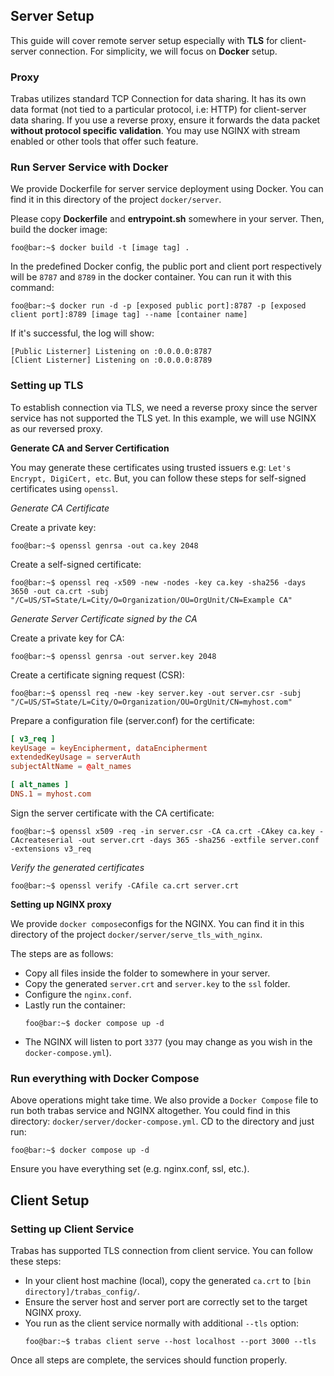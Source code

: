 ## Server Setup
This guide will cover remote server setup especially with **TLS** for client-server connection. For simplicity, we will focus on **Docker** setup.

### Proxy
Trabas utilizes standard TCP Connection for data sharing. It has its own data format (not tied to a particular protocol, i.e: HTTP) for client-server data sharing. If you use a reverse proxy, ensure it forwards the data packet **without protocol specific validation**. You may use NGINX with stream enabled or other tools that offer such feature.

### Run Server Service with Docker
We provide Dockerfile for server service deployment using Docker. You can find it in this directory of the project `docker/server`.

Please copy **Dockerfile** and **entrypoint.sh** somewhere in your server. Then, build the docker image:
```console
foo@bar:~$ docker build -t [image tag] .
```
In the predefined Docker config, the public port and client port respectively will be `8787` and `8789` in the docker container. You can run it with this command:
```console
foo@bar:~$ docker run -d -p [exposed public port]:8787 -p [exposed client port]:8789 [image tag] --name [container name]
```
If it's successful, the log will show:
```console
[Public Listerner] Listening on :0.0.0.0:8787
[Client Listerner] Listening on :0.0.0.0:8789
```
### Setting up TLS
To establish connection via TLS, we need a reverse proxy since the server service has not supported the TLS yet. In this example, we will use NGINX as our reversed proxy.

**Generate CA and Server Certification**

You may generate these certificates using trusted issuers e.g: `Let's Encrypt, DigiCert, etc`. But, you can follow these steps for self-signed certificates using `openssl`.

_Generate CA Certificate_

Create a private key:
```console
foo@bar:~$ openssl genrsa -out ca.key 2048
```
Create a self-signed certificate:
```console
foo@bar:~$ openssl req -x509 -new -nodes -key ca.key -sha256 -days 3650 -out ca.crt -subj "/C=US/ST=State/L=City/O=Organization/OU=OrgUnit/CN=Example CA"

```

_Generate Server Certificate signed by the CA_

Create a private key for CA:
```console
foo@bar:~$ openssl genrsa -out server.key 2048
```
Create a certificate signing request (CSR):
```console
foo@bar:~$ openssl req -new -key server.key -out server.csr -subj "/C=US/ST=State/L=City/O=Organization/OU=OrgUnit/CN=myhost.com"
```
Prepare a configuration file (server.conf) for the certificate:
```conf
[ v3_req ]
keyUsage = keyEncipherment, dataEncipherment
extendedKeyUsage = serverAuth
subjectAltName = @alt_names

[ alt_names ]
DNS.1 = myhost.com
```
Sign the server certificate with the CA certificate:
```console
foo@bar:~$ openssl x509 -req -in server.csr -CA ca.crt -CAkey ca.key -CAcreateserial -out server.crt -days 365 -sha256 -extfile server.conf -extensions v3_req
```

_Verify the generated certificates_
```console
foo@bar:~$ openssl verify -CAfile ca.crt server.crt
```

**Setting up NGINX proxy**

We provide `docker compose`configs for the NGINX. You can find it in this directory of the project `docker/server/serve_tls_with_nginx`.

The steps are as follows:

- Copy all files inside the folder to somewhere in your server.
- Copy the generated `server.crt` and `server.key` to the `ssl` folder.
- Configure the `nginx.conf`.
- Lastly run the container:
    ```console
    foo@bar:~$ docker compose up -d
    ```
- The NGINX will listen to port `3377` (you may change as you wish in the `docker-compose.yml`).

### Run everything with Docker Compose
Above operations might take time. We also provide a `Docker Compose` file to run both trabas service and NGINX altogether. You could find in this directory: `docker/server/docker-compose.yml`. CD to the directory and just run:
```console
foo@bar:~$ docker compose up -d
```
Ensure you have everything set (e.g. nginx.conf, ssl, etc.).
## Client Setup
### Setting up Client Service

Trabas has supported TLS connection from client service. You can follow these steps:
- In your client host machine (local), copy the generated `ca.crt` to `[bin directory]/trabas_config/`.
- Ensure the server host and server port are correctly set to the target NGINX proxy.
- You run as the client service normally with additional `--tls` option:
    ```console
    foo@bar:~$ trabas client serve --host localhost --port 3000 --tls
    ```

Once all steps are complete, the services should function properly.